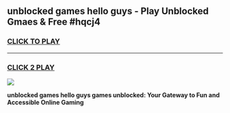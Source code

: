 
## unblocked games hello guys - Play Unblocked Gmaes & Free #hqcj4
<h3>
<a href="https://news.freeplayer.one?title=unblocked_games_hello_guys&ref=24F">CLICK TO PLAY</a></h3>
<hr>

<h3>
<a href="https://news.freeplayer.one?title=unblocked_games_hello_guys&ref=24F">CLICK 2 PLAY</a>
  
</h3>

<a href="https://news.freeplayer.one?title=unblocked_games_hello_guys&ref=24F/"><img src="https://clearcache.store/games.png"></a>


**unblocked games hello guys games unblocked: Your Gateway to Fun and Accessible Online Gaming**
